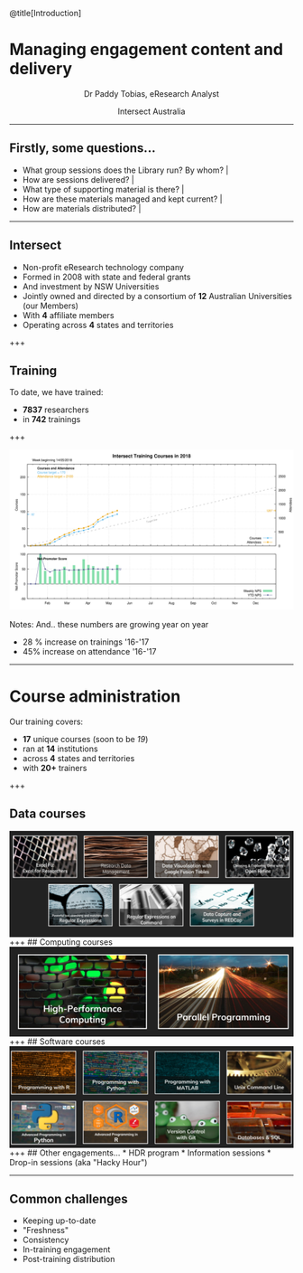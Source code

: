 @title[Introduction]


# Managing engagement content and delivery

<p><div align=center>Dr Paddy Tobias, eResearch Analyst</div></p>

<p><div align=center>Intersect Australia</div></p>


---
## Firstly, some questions...
* What group sessions does the Library run? By whom? |
* How are sessions delivered? |
* What type of supporting material is there? |
* How are these materials managed and kept current? |
* How are materials distributed? |
---
## Intersect
* Non-profit eResearch technology company
* Formed in 2008 with state and federal grants
* And investment by NSW Universities
* Jointly owned and directed by a consortium of **12** Australian Universities (our Members)
* With **4** affiliate members
* Operating across **4** states and territories

+++
## Training

To date, we have trained:
* **7837** researchers
* in **742** trainings

+++

![training](assets/image/intersect_training_20180514.png)

Notes:
And.. these numbers are growing year on year
* 28 % increase on trainings '16-'17
* 45% increase on attendance '16-'17
---

# Course administration
Our training covers:
* **17** unique courses (soon to be *19*)
* ran at **14** institutions
* across **4** states and territories
* with **20+** trainers

+++
## Data courses
<img src="assets/image/data_courses.png" align = "middle">
+++
## Computing courses
<img src="assets/image/compute_courses.png" align = "middle">
+++
## Software courses
<img src="assets/image/software-courses.png") align = "middle">
+++
## Other engagements...
* HDR program
* Information sessions
* Drop-in sessions (aka "Hacky Hour")

---
## Common challenges
* Keeping up-to-date
* "Freshness"
* Consistency
* In-training engagement
* Post-training distribution

